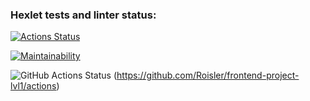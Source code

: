 ### Hexlet tests and linter status:

[![Actions Status](https://github.com/Roisler/frontend-project-lvl1/workflows/hexlet-check/badge.svg)](https://github.com/Roisler/frontend-project-lvl1/actions)

[![Maintainability](https://api.codeclimate.com/v1/badges/a99a88d28ad37a79dbf6/maintainability)](https://codeclimate.com/github/codeclimate/codeclimate/maintainability)

![GitHub Actions Status](https://github.com/Roisler/frontend-project-lvl1/workflows/github-actions-js/badge.svg) (https://github.com/Roisler/frontend-project-lvl1/actions)
